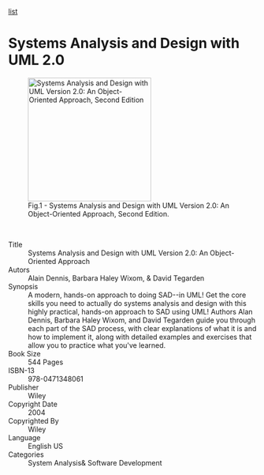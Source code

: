 [list](list.md)

# Systems Analysis and Design with UML 2.0

<figure>
  <img src="Systems-Analysis-and-Design-with-UML-Version-2-0" alt="Systems Analysis and Design with UML Version 2.0: An Object-Oriented Approach, Second Edition" style="width:250px">
  <figcaption>Fig.1 - Systems Analysis and Design with UML Version 2.0: An Object-Oriented Approach, Second Edition.</figcaption>
</figure>
</br>

<div itemscope="" itemtype="https://schema.org/Book">
   <meta itemprop="bookFormat" content="EBook/DAISY3"/>
   <meta itemprop="accessibilityFeature" content="largePrint/CSSEnabled"/>
   <meta itemprop="accessibilityFeature" content="highContrast/CSSEnabled"/>
   <meta itemprop="accessibilityFeature" content="resizeText/CSSEnabled"/>
   <meta itemprop="accessibilityFeature" content="displayTransformability"/>
   <meta itemprop="accessibilityFeature" content="longDescription"/>
   <meta itemprop="accessibilityFeature" content="alternativeText"/>
   <meta itemprop="accessibilityControl" content="fullKeyboardControl"/>
   <meta itemprop="accessibilityControl" content="fullMouseControl"/>
   <meta itemprop="accessibilityHazard" content="noFlashingHazard"/>
   <meta itemprop="accessibilityHazard" content="noMotionSimulationHazard"/>
   <meta itemprop="accessibilityHazard" content="noSoundHazard"/>
   <meta itemprop="accessibilityAPI" content="ARIA"/>

   <dl>
      <dt>Title</dt>
      <dd itemprop="name">Systems Analysis and Design with UML Version 2.0: An Object-Oriented Approach</dd>
	  <dt>Autors</dt>
	  <dd itemprop="author" itemtype="https://schema.org/Person" itemscope=""><span itemprop="name">Alain Dennis</span>, <span itemprop="name">Barbara Haley Wixom</span>, & <span itemprop="name">David Tegarden</span></dd>
      <dt>Synopsis</dt>
      <dd itemprop="description">A modern, hands-on approach to doing SAD--in UML! Get the core skills you need to actually do systems analysis and design with this highly practical, hands-on approach to SAD using UML! Authors Alan Dennis, Barbara Haley Wixom, and David Tegarden guide you through each part of the SAD process, with clear explanations of what it is and how to implement it, along with detailed examples and exercises that allow you to practice what you've learned.</dd>
      <dt>Book Size</dt>
      <dd><span itemprop="numberOfPages">544</span> Pages</dd>
      <dt>ISBN-13</dt>
      <dd itemprop="isbn">978-0471348061</dd>
      <dt>Publisher</dt>
      <dd itemprop="publisher" itemtype="https://schema.org/Organization" itemscope=""><span itemprop="name">Wiley</span></dd>
      <dt>Copyright Date</dt>
      <dd itemprop="copyrightYear">2004</dd>
      <dt>Copyrighted By</dt>
      <dd itemprop="copyrightHolder" itemtype="https://schema.org/Organization" itemscope=""><span itemprop="name">Wiley</span></dd>
      <dt>Language</dt>
      <dd><meta itemprop="inLanguage" content="en-US"/>English US</dd>
      <dt>Categories</dt>
      <dd><span itemprop="genre">System Analysis</span>& <span itemprop="genre">Software Development</span></dd>
   </dl>
</div>